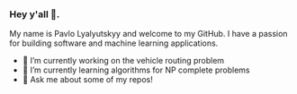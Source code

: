 ### Hey y'all 👋. 
My name is Pavlo Lyalyutskyy and welcome to my GitHub. I have a passion for building software and machine learning applications.

- 🔭 I’m currently working on the vehicle routing problem
- 🌱 I’m currently learning algorithms for NP complete problems
- 💬 Ask me about some of my repos!
<!--
**plyalyut/plyalyut** is a ✨ _special_ ✨ repository because its `README.md` (this file) appears on your GitHub profile.

Here are some ideas to get you started:


- 
- 👯 I’m looking to collaborate on ...
- 🤔 I’m looking for help with ...
- 
- 📫 How to reach me: ...
- 😄 Pronouns: ...
- ⚡ Fun fact: ...
-->

